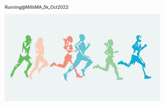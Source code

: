 Running@MillsMA_5k_Oct2022:

[![2022年10月跑步](/assets/videos/running_oct2022.jpg)](/assets/videos/Runing_MillisMA_Oct2022_5k.mp4)
<!--<html>-->
<!--<body>-->

<!--<video src="/assets/videos/csgo.mp4" controls="controls" width="1000" height="600">您的浏览器不支持播放该视频！</video>-->

<!--</body>-->
<!--</html>-->